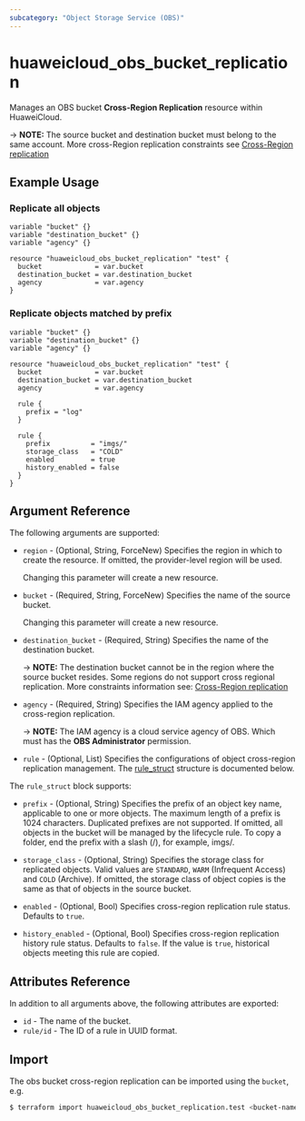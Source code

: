 ```yaml
---
subcategory: "Object Storage Service (OBS)"
---
```


# huaweicloud_obs_bucket_replication

Manages an OBS bucket **Cross-Region Replication** resource within HuaweiCloud.

-> **NOTE:** The source bucket and destination bucket must belong to the same account. More cross-Region replication
constraints see [Cross-Region replication](https://support.huaweicloud.com/intl/en-us/ugobs-obs/obs_41_0034.html)

## Example Usage

### Replicate all objects

```hcl
variable "bucket" {}
variable "destination_bucket" {}
variable "agency" {}

resource "huaweicloud_obs_bucket_replication" "test" {
  bucket             = var.bucket
  destination_bucket = var.destination_bucket
  agency             = var.agency
}
```

### Replicate objects matched by prefix

```hcl
variable "bucket" {}
variable "destination_bucket" {}
variable "agency" {}

resource "huaweicloud_obs_bucket_replication" "test" {
  bucket             = var.bucket
  destination_bucket = var.destination_bucket
  agency             = var.agency

  rule {
    prefix = "log"
  }

  rule {
    prefix          = "imgs/"
    storage_class   = "COLD"
    enabled         = true
    history_enabled = false
  }
}
```

## Argument Reference

The following arguments are supported:

* `region` - (Optional, String, ForceNew) Specifies the region in which to create the resource.
  If omitted, the provider-level region will be used.

  Changing this parameter will create a new resource.

* `bucket` - (Required, String, ForceNew) Specifies the name of the source bucket.

  Changing this parameter will create a new resource.

* `destination_bucket` - (Required, String) Specifies the name of the destination bucket.

  -> **NOTE:** The destination bucket cannot be in the region where the source bucket resides.
  Some regions do not support cross regional replication. More constraints information see:
  [Cross-Region replication](https://support.huaweicloud.com/intl/en-us/ugobs-obs/obs_41_0034.html)

* `agency` - (Required, String) Specifies the IAM agency applied to the cross-region replication.

  -> **NOTE:** The IAM agency is a cloud service agency of OBS. Which must has the **OBS Administrator** permission.

* `rule` - (Optional, List) Specifies the configurations of object cross-region replication management.
  The [rule_struct](#OBSBucketReplication_rule_struct) structure is documented below.

<a name="OBSBucketReplication_rule_struct"></a>
The `rule_struct` block supports:

* `prefix` - (Optional, String) Specifies the prefix of an object key name, applicable to one or more objects.
  The maximum length of a prefix is 1024 characters.
  Duplicated prefixes are not supported. If omitted, all objects in the bucket will be managed by the lifecycle rule.
  To copy a folder, end the prefix with a slash (/), for example, imgs/.

* `storage_class` - (Optional, String) Specifies the storage class for replicated objects. Valid values are `STANDARD`,
  `WARM` (Infrequent Access) and `COLD` (Archive).
  If omitted, the storage class of object copies is the same as that of objects in the source bucket.

* `enabled` - (Optional, Bool) Specifies cross-region replication rule status. Defaults to `true`.

* `history_enabled` - (Optional, Bool) Specifies cross-region replication history rule status. Defaults to `false`.
  If the value is `true`, historical objects meeting this rule are copied.

## Attributes Reference

In addition to all arguments above, the following attributes are exported:

* `id` - The name of the bucket.
* `rule/id` - The ID of a rule in UUID format.

## Import

The obs bucket cross-region replication can be imported using the `bucket`, e.g.

```bash
$ terraform import huaweicloud_obs_bucket_replication.test <bucket-name>
```
